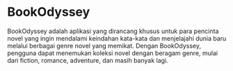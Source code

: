 # BookOdyssey
BookOdyssey adalah aplikasi yang dirancang khusus untuk para pencinta novel yang ingin mendalami keindahan kata-kata dan menjelajahi dunia baru melalui berbagai genre novel yang memikat. Dengan BookOdyssey, pengguna dapat menemukan koleksi novel dengan beragam genre, mulai dari fiction, romance, adventure, dan masih banyak lagi.
